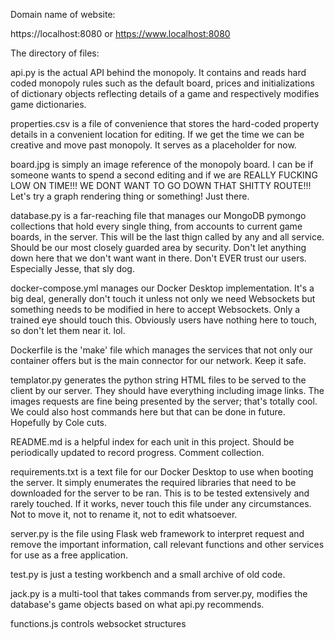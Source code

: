 Domain name of website:

https://localhost:8080 or https://www.localhost:8080

The directory of files: 

api.py is the actual API behind the monopoly. It contains and reads hard coded monopoly rules such as the default board, prices and initializations of dictionary objects reflecting details of a game and respectively modifies game dictionaries.

properties.csv is a file of convenience that stores the hard-coded property details in a convenient location for editing. If we get the time we can be creative and move past monopoly. It serves as a placeholder for now.

board.jpg is simply an image reference of the monopoly board. I can be if someone wants to spend a second editing and if we are REALLY FUCKING LOW ON TIME!!! WE DONT WANT TO GO DOWN THAT SHITTY ROUTE!!! Let's try a graph rendering thing or something! Just there.

database.py is a far-reaching file that manages our MongoDB pymongo collections that hold every single thing, from accounts to current game boards, in the server. This will be the last thign called by any and all service. Should be our most closely guarded area by security. Don't let anything down here that we don't want want in there.
Don't EVER trust our users. Especially Jesse, that sly dog.

docker-compose.yml manages our Docker Desktop implementation. It's a big deal, generally don't touch it unless not only we need Websockets but something needs to be modified in here to accept Websockets. Only a trained eye should touch this. Obviously users have nothing here to touch, so don't let them near it. lol.

Dockerfile is the 'make' file which manages the services that not only our container offers but is the main connector for our network. Keep it safe.

templator.py generates the python string HTML files to be served to the client by our server. They should have everything including image links. The images requests are fine being presented by the server; that's totally cool. We could also host commands here but that can be done in future. Hopefully by Cole cuts.

README.md is a helpful index for each unit in this project. Should be periodically updated to record progress. Comment collection.

requirements.txt is a text file for our Docker Desktop to use when booting the server. It simply enumerates the required libraries that need to be downloaded for the server to be ran. This is to be tested extensively and rarely touched. If it works, never touch this file under any circumstances. Not to move it, not to rename it, not to edit whatsoever.

server.py is the file using Flask web framework to interpret request and remove the important information, call relevant functions and other services for use as a free application.

test.py is just a testing workbench and a small archive of old code.

jack.py is a multi-tool that takes commands from server.py, modifies the database's game objects based on what api.py recommends.

functions.js controls websocket structures
